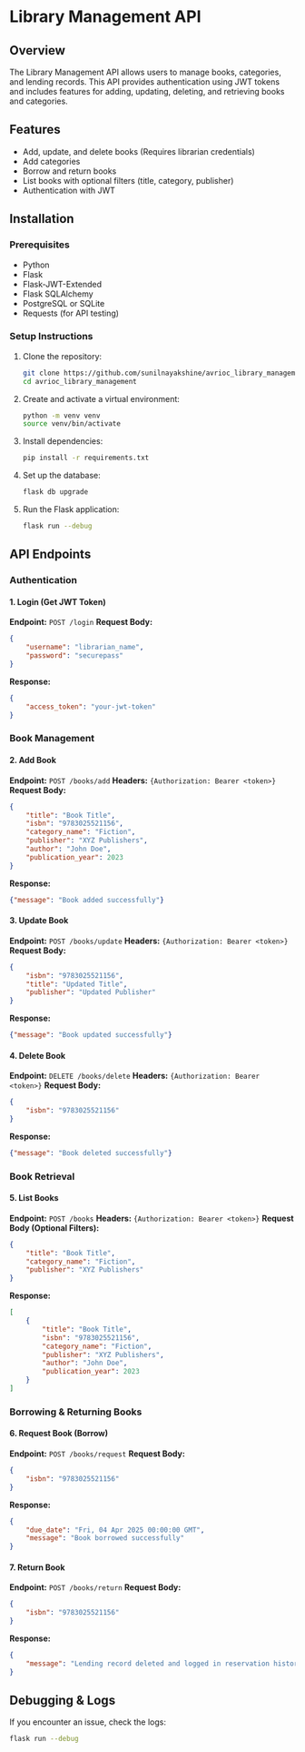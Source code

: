 
# Library Management API

## Overview

The Library Management API allows users to manage books, categories, and lending records. This API provides authentication using JWT tokens and includes features for adding, updating, deleting, and retrieving books and categories.

## Features

-   Add, update, and delete books (Requires librarian credentials)
-   Add categories
-   Borrow and return books
-   List books with optional filters (title, category, publisher)
-   Authentication with JWT

## Installation

### Prerequisites

-   Python
-   Flask
-   Flask-JWT-Extended
-   Flask SQLAlchemy
-   PostgreSQL or SQLite
-   Requests (for API testing)

### Setup Instructions

1.  Clone the repository:
    
    ```sh
    git clone https://github.com/sunilnayakshine/avrioc_library_management.git 
    cd avrioc_library_management
    ```
    
2.  Create and activate a virtual environment:
    
    ```sh
    python -m venv venv
    source venv/bin/activate
    
    ```
    
3.  Install dependencies:
    
    ```sh
    pip install -r requirements.txt
    
    ```
    
4.  Set up the database:
    
    ```sh
    flask db upgrade
    
    ```
    
5.  Run the Flask application:
    
    ```sh
    flask run --debug
    
    ```
    

## API Endpoints

### Authentication

#### 1. **Login (Get JWT Token)**

**Endpoint:** `POST /login` **Request Body:**

```json
{
    "username": "librarian_name",
    "password": "securepass"
}

```

**Response:**

```json
{
    "access_token": "your-jwt-token"
}

```

### Book Management

#### 2. **Add Book**

**Endpoint:** `POST /books/add` **Headers:** `{Authorization: Bearer <token>}` **Request Body:**

```json
{
    "title": "Book Title",
    "isbn": "9783025521156",
    "category_name": "Fiction",
    "publisher": "XYZ Publishers",
    "author": "John Doe",
    "publication_year": 2023
}

```

**Response:**

```json
{"message": "Book added successfully"}

```

#### 3. **Update Book**

**Endpoint:** `POST /books/update` **Headers:** `{Authorization: Bearer <token>}` **Request Body:**

```json
{
    "isbn": "9783025521156",
    "title": "Updated Title",
    "publisher": "Updated Publisher"
}

```

**Response:**

```json
{"message": "Book updated successfully"}

```

#### 4. **Delete Book**

**Endpoint:** `DELETE /books/delete` **Headers:** `{Authorization: Bearer <token>}` **Request Body:**

```json
{
    "isbn": "9783025521156"
}

```

**Response:**

```json
{"message": "Book deleted successfully"}

```

### Book Retrieval

#### 5. **List Books**

**Endpoint:** `POST /books` **Headers:** `{Authorization: Bearer <token>}` **Request Body (Optional Filters):**

```json
{
    "title": "Book Title",
    "category_name": "Fiction",
    "publisher": "XYZ Publishers"
}

```

**Response:**

```json
[
    {
        "title": "Book Title",
        "isbn": "9783025521156",
        "category_name": "Fiction",
        "publisher": "XYZ Publishers",
        "author": "John Doe",
        "publication_year": 2023
    }
]

```

### Borrowing & Returning Books

#### 6. **Request Book (Borrow)**

**Endpoint:** `POST /books/request` **Request Body:**

```json
{
    "isbn": "9783025521156"
}

```

**Response:**

```json
{
    "due_date": "Fri, 04 Apr 2025 00:00:00 GMT",
    "message": "Book borrowed successfully"
}
```

#### 7. **Return Book**

**Endpoint:** `POST /books/return` **Request Body:**

```json
{
    "isbn": "9783025521156"
}

```

**Response:**

```json
{
    "message": "Lending record deleted and logged in reservation history"
}
```

## Debugging & Logs

If you encounter an issue, check the logs:

```sh
flask run --debug
```
